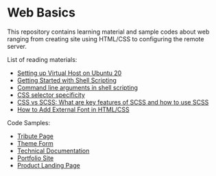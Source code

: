 # Web Basics 
This repository contains learning material and sample codes about web ranging from creating site using HTML/CSS to configuring the remote server.

List of reading materials:
- [Setting up Virtual Host on Ubuntu 20](Learning%20Material/Setting%20up%20vhost%20on%20Ubuntu%2020.md)
- [Getting Started with Shell Scripting](Learning%20Material/Getting%20started%20with%20shell%20script.md)
- [Command line arguments in shell scripting](Learning%20Material/Command%20line%20arguments%20using%20flags%20in%20bash.md)
- [CSS selector specificity](Learning%20Material/CSS%20selector%20specificity.md)
- [CSS vs SCSS: What are key features of SCSS and how to use SCSS](Learning%20Material/CSS%20vs%20SCSS.md)
- [How to Add External Font in HTML/CSS](Learning%20Material/Adding%20External%20Font.md)

Code Samples:
- [Tribute Page](Code%20Samples/Tribute%20Page/tribute.html)
- [Theme Form](Code%20Samples/Theme%20Form/form.html)
- [Technical Documentation](Code%20Samples/Technical%20Documentation/tech-docs.html)
- [Portfolio Site](Code%20Samples/Portfolio%20Site/portfolio-site.html)
- [Product Landing Page](Code%20Samples/Product%20landing%20page/product.html)

